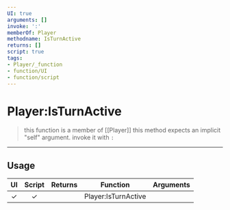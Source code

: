 ```yaml
---
UI: true
arguments: []
invoke: ':'
memberOf: Player
methodname: IsTurnActive
returns: []
script: true
tags:
- Player/_function
- function/UI
- function/script
---
```

# Player:IsTurnActive
> this function is a member of [[Player]]
> this method expects an implicit "self" argument. invoke it with `:`
-----
## Usage
|  UI | Script | Returns | Function | Arguments |
|:---:|:------:|-------:|:--------:|:---------|
|✓|✓||Player:IsTurnActive||
